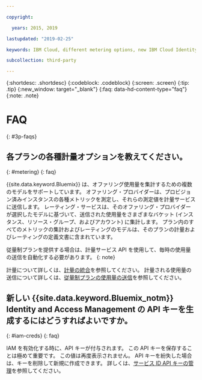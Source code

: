 ```yaml
---

copyright:

  years: 2015, 2019

lastupdated: "2019-02-25"

keywords: IBM Cloud, different metering options, new IBM Cloud Identity, faqs 

subcollection: third-party

---
```


{:shortdesc: .shortdesc}
{:codeblock: .codeblock}
{:screen: .screen}
{:tip: .tip}
{:new_window: target="_blank"}
{:faq: data-hd-content-type="faq"}
{:note: .note}

# FAQ
{: #3p-faqs}

## 各プランの各種計量オプションを教えてください。
{: #metering}
{: faq}

{{site.data.keyword.Bluemix}} は、オファリング使用量を集計するための複数のモデルをサポートしています。 オファリング・プロバイダーは、プロビジョン済みインスタンスの各種メトリックを測定し、それらの測定値を計量サービスに送信します。 レーティング・サービスは、そのオファリング・プロバイダーが選択したモデルに基づいて、送信された使用量をさまざまなバケット (インスタンス、リソース・グループ、およびアカウント) に集計します。 プラン内のすべてのメトリックの集計およびレーティングのモデルは、そのプランの計量およびレーティングの定義文書に含まれています。

従量制プランを提供する場合は、計量サービス API を使用して、毎時の使用量の送信を自動化する必要があります。
{: note}

計量について詳しくは、[計量の統合](/docs/third-party?topic=third-party-meteringintera#meteringintera)を参照してください。 計量される使用量の送信について詳しくは、[従量制プランの使用量の送信](/docs/third-party?topic=third-party-submitusage#submitusage)を参照してください。

## 新しい {{site.data.keyword.Bluemix_notm}} Identity and Access Management の API キーを生成するにはどうすればよいですか。
{: #iam-creds}
{: faq}

IAM を有効化する時に、API キーが付与されます。 この API キーを保存することは極めて重要です。 この値は再度表示されません。 API キーを紛失した場合は、キーを削除して新規に作成できます。 詳しくは、[サービス ID API キーの管理](/docs/iam?topic=iam-serviceidapikeys#serviceidapikeys)を参照してください。 


